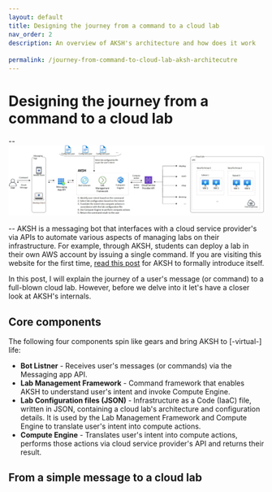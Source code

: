```yaml
---
layout: default
title: Designing the journey from a command to a cloud lab 
nav_order: 2
description: An overview of AKSH's architecture and how does it work  

permalink: /journey-from-command-to-cloud-lab-aksh-architecutre
---
```

# Designing the journey from a command to a cloud lab

-- 
![AKSH Architecture](/images/AKSH-Arch.jpg "AKSH Architecture")

--
AKSH is a messaging bot that interfaces with a cloud service provider's via APIs to automate various aspects of managing labs on their infrastructure. For example, through AKSH, students can deploy a lab in their own AWS account by issuing a single command. If you are visiting this website for the first time, [read this post](https://aksh.one/#hello-world---love-aksh) for AKSH to formally introduce itself.

In this post, I will explain the journey of a user's message (or command) to a full-blown cloud lab. However, before  we delve into it let's have a closer look at AKSH's internals.

## Core components

The following four components spin like gears and bring AKSH to [-virtual-] life:
 
 - **Bot Listner** - Receives user's messages (or commands) via the Messaging app API.
 - **Lab Management Framework** - Command framework that enables AKSH to understand user's intent and invoke Compute Engine.
 - **Lab Configuration files (JSON)** - Infrastructure as a Code (IaaC) file, written in JSON, containing a cloud lab's architecture and configuration details. It is used by the Lab Management Framework and Compute Engine to translate user's intent into compute actions.
 - **Compute Engine** - Translates user's intent into compute actions, performs those actions via cloud service provider's API and returns their result.   

## From a simple message to a cloud lab
